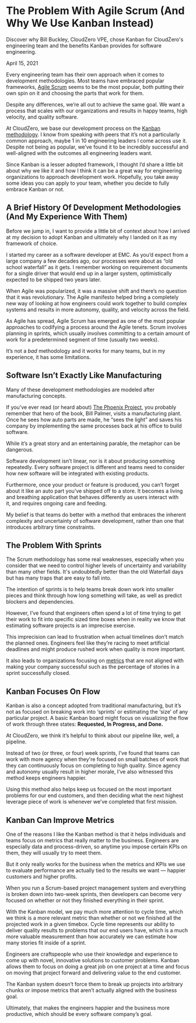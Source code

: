 # The Problem With Agile Scrum (And Why We Use Kanban Instead)

Discover why Bill Buckley, CloudZero VPE, chose Kanban for CloudZero's engineering team and the benefits Kanban provides for software engineering.

April 15, 2021

Every engineering team has their own approach when it comes to development methodologies. Most teams have embraced popular frameworks, [Agile Scrum](https://www.cprime.com/resources/what-is-agile-what-is-scrum/) seems to be the most popular, both putting their own spin on it and choosing the parts that work for them.

Despite any differences, we’re all out to achieve the same goal. We want a process that scales with our organizations and results in happy teams, high velocity, and quality software.

At CloudZero, we base our development process on the [Kanban methodology](https://www.atlassian.com/agile/kanban). I know from speaking with peers that it’s not a particularly common approach, maybe 1 in 10 engineering leaders I come across use it. Despite not being as popular, we’ve found it to be incredibly successful and well-aligned with the outcomes all engineering leaders want.

Since Kanban is a lesser adopted framework, I thought I’d share a little bit about why we like it and how I think it can be a great way for engineering organizations to approach development work. Hopefully, you take away some ideas you can apply to your team, whether you decide to fully embrace Kanban or not.

## A Brief History Of Development Methodologies (And My Experience With Them)

Before we jump in, I want to provide a little bit of context about how I arrived at my decision to adopt Kanban and ultimately why I landed on it as my framework of choice.

I started my career as a software developer at EMC. As you’d expect from a large company a few decades ago, our processes were about as “old school waterfall” as it gets. I remember working on requirement documents for a single driver that would end up in a larger system, optimistically expected to be shipped two years later.

When Agile was popularized, it was a massive shift and there’s no question that it was revolutionary. The Agile manifesto helped bring a completely new way of looking at how engineers could work together to build complex systems and results in more autonomy, quality, and velocity across the field.

As Agile has spread, Agile Scrum has emerged as one of the most popular approaches to codifying a process around the Agile tenets. Scrum involves planning in sprints, which usually involves committing to a certain amount of work for a predetermined segment of time (usually two weeks).

It’s not a _bad_ methodology and it works for many teams, but in my experience, it has some limitations.

## Software Isn’t Exactly Like Manufacturing

Many of these development methodologies are modeled after manufacturing concepts.

If you’ve ever read (or heard about) [The Phoenix Project](https://www.amazon.com/Phoenix-Project-DevOps-Helping-Business/dp/0988262592), you probably remember that hero of the book, Bill Palmer, visits a manufacturing plant. Once he sees how auto parts are made, he “sees the light” and saves his company by implementing the same processes back at his office to build software.

While it’s a great story and an entertaining parable, the metaphor can be dangerous.

Software development isn’t linear, nor is it about producing something repeatedly. Every software project is different and teams need to consider how new software will be integrated with existing products.

Furthermore, once your product or feature is produced, you can’t forget about it like an auto part you’ve shipped off to a store. It becomes a living and breathing application that behaves differently as users interact with it, and requires ongoing care and feeding.

My belief is that teams do better with a method that embraces the inherent complexity and uncertainty of software development, rather than one that introduces arbitrary time constraints.

## The Problem With Sprints

The Scrum methodology has some real weaknesses, especially when you consider that we need to control higher levels of uncertainty and variability than many other fields. It's undoubtedly better than the old Waterfall days but has many traps that are easy to fall into.

The intention of sprints is to help teams break down work into smaller pieces and think through how long something will take, as well as predict blockers and dependencies.

However, I’ve found that engineers often spend a lot of time trying to get their work to fit into specific sized time boxes when in reality we know that estimating software projects is an imprecise exercise.

This imprecision can lead to frustration when actual timelines don’t match the planned ones. Engineers feel like they’re racing to meet artificial deadlines and might produce rushed work when quality is more important.

It also leads to organizations focusing on [metrics](http://www.cloudzero.com/blog/devops-metrics) that are not aligned with making your company successful such as the percentage of stories in a sprint successfully closed.

## Kanban Focuses On Flow

Kanban is also a concept adopted from traditional manufacturing, but it’s not as focused on breaking work into ‘sprints’ or estimating the ‘size’ of any particular project. A basic Kanban board might focus on visualizing the flow of work through three states: **Requested, In Progress, and Done.**

At CloudZero, we think it’s helpful to think about our pipeline like, well, a pipeline.

Instead of two (or three, or four) week sprints, I’ve found that teams can work with more agency when they're focused on small batches of work that they can continuously focus on completing to high quality. Since agency and autonomy usually result in higher morale, I’ve also witnessed this method keeps engineers happier.

Using this method also helps keep us focused on the most important problems for our end customers, and then deciding what the next highest leverage piece of work is whenever we’ve completed that first mission.

## Kanban Can Improve Metrics

One of the reasons I like the Kanban method is that it helps individuals and teams focus on metrics that really matter to the business. Engineers are especially data and process-driven, so anytime you impose certain KPIs on them, they will usually try to meet them.

But it only really works for the business when the metrics and KPIs we use to evaluate performance are actually tied to the results we want — happier customers and higher profits.

When you run a Scrum-based project management system and everything is broken down into two-week sprints, then developers can become very focused on whether or not they finished everything in their sprint.

With the Kanban model, we pay much more attention to cycle time, which we think is a more relevant metric than whether or not we finished all the projected work in a given timebox. Cycle time represents our ability to deliver quality results to problems that our end users have, which is a much more valuable measurement than how accurately we can estimate how many stories fit inside of a sprint.

Engineers are craftspeople who use their knowledge and experience to come up with novel, innovative solutions to customer problems. Kanban allows them to focus on doing a great job on one project at a time and focus on moving that project forward and delivering value to the end customer.

The Kanban system doesn’t force them to break up projects into arbitrary chunks or impose metrics that aren’t actually aligned with the business goal.

Ultimately, that makes the engineers happier and the business more productive, which should be every software company’s goal.
